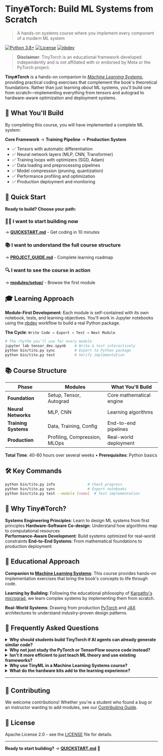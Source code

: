 # Tiny🔥Torch: Build ML Systems from Scratch

> A hands-on systems course where you implement every component of a modern ML system

[![Python 3.8+](https://img.shields.io/badge/python-3.8+-blue.svg)](https://www.python.org/downloads/)
[![License](https://img.shields.io/badge/license-Apache%202.0-green.svg)](LICENSE)
[![nbdev](https://img.shields.io/badge/built%20with-nbdev-orange.svg)](https://nbdev.fast.ai/)

> **Disclaimer**: TinyTorch is an educational framework developed independently and is not affiliated with or endorsed by Meta or the PyTorch project.

**Tiny🔥Torch** is a hands-on companion to [*Machine Learning Systems*](https://mlsysbook.ai), providing practical coding exercises that complement the book's theoretical foundations. Rather than just learning *about* ML systems, you'll build one from scratch—implementing everything from tensors and autograd to hardware-aware optimization and deployment systems.

## 🎯 What You'll Build

By completing this course, you will have implemented a complete ML system:

**Core Framework** → **Training Pipeline** → **Production System**
- ✅ Tensors with automatic differentiation
- ✅ Neural network layers (MLP, CNN, Transformer)
- ✅ Training loops with optimizers (SGD, Adam)
- ✅ Data loading and preprocessing pipelines
- ✅ Model compression (pruning, quantization)
- ✅ Performance profiling and optimization
- ✅ Production deployment and monitoring

## 🚀 Quick Start

**Ready to build? Choose your path:**

### 🏃‍♂️ I want to start building now
→ **[QUICKSTART.md](QUICKSTART.md)** - Get coding in 10 minutes

### 📚 I want to understand the full course structure  
→ **[PROJECT_GUIDE.md](PROJECT_GUIDE.md)** - Complete learning roadmap

### 🔍 I want to see the course in action
→ **[modules/setup/](modules/setup/)** - Browse the first module

## 🎓 Learning Approach

**Module-First Development**: Each module is self-contained with its own notebook, tests, and learning objectives. You'll work in Jupyter notebooks using the [nbdev](https://nbdev.fast.ai/) workflow to build a real Python package.

**The Cycle**: `Write Code → Export → Test → Next Module`

```bash
# The rhythm you'll use for every module
jupyter lab tensor_dev.ipynb    # Write & test interactively  
python bin/tito.py sync         # Export to Python package
python bin/tito.py test         # Verify implementation
```

## 📚 Course Structure

| Phase | Modules | What You'll Build |
|-------|---------|-------------------|
| **Foundation** | Setup, Tensor, Autograd | Core mathematical engine |
| **Neural Networks** | MLP, CNN | Learning algorithms |
| **Training Systems** | Data, Training, Config | End-to-end pipelines |
| **Production** | Profiling, Compression, MLOps | Real-world deployment |

**Total Time**: 40-80 hours over several weeks • **Prerequisites**: Python basics

## 🛠️ Key Commands

```bash
python bin/tito.py info               # Check progress
python bin/tito.py sync               # Export notebooks  
python bin/tito.py test --module [name]  # Test implementation
```

## 🌟 Why Tiny🔥Torch?

**Systems Engineering Principles**: Learn to design ML systems from first principles
**Hardware-Software Co-design**: Understand how algorithms map to computational resources  
**Performance-Aware Development**: Build systems optimized for real-world constraints
**End-to-End Systems**: From mathematical foundations to production deployment

## 📖 Educational Approach

**Companion to [Machine Learning Systems](https://mlsysbook.ai)**: This course provides hands-on implementation exercises that bring the book's concepts to life through code.

**Learning by Building**: Following the educational philosophy of [Karpathy's micrograd](https://github.com/karpathy/micrograd), we learn complex systems by implementing them from scratch.

**Real-World Systems**: Drawing from production [PyTorch](https://pytorch.org/) and [JAX](https://jax.readthedocs.io/) architectures to understand industry-proven design patterns.

## 🤔 Frequently Asked Questions

<details>
<summary><strong>Why should students build TinyTorch if AI agents can already generate similar code?</strong></summary>

Even though large language models can generate working ML code, building systems from scratch remains *pedagogically essential*:

- **Understanding vs. Using**: AI-generated code shows what works, but not *why* it works. TinyTorch teaches students to reason through tensor operations, memory flows, and training logic.
- **Systems Literacy**: Debugging and designing real ML pipelines requires understanding abstractions like autograd, data loaders, and parameter updates, not just calling APIs.
- **AI-Augmented Engineers**: The best AI engineers will *collaborate with* AI tools, not rely on them blindly. TinyTorch trains students to read, verify, and modify generated code responsibly.
- **Intentional Design**: Systems thinking can’t be outsourced. TinyTorch helps learners internalize how decisions about data layout, execution, and precision affect performance.

</details>

<details>
<summary><strong>Why not just study the PyTorch or TensorFlow source code instead?</strong></summary>

Industrial frameworks are optimized for scale, not clarity. They contain thousands of lines of code, hardware-specific kernels, and complex abstractions. 

TinyTorch, by contrast, is intentionally **minimal** and **educational** — like building a kernel in an operating systems course. It helps learners understand the essential components and build an end-to-end pipeline from first principles.

</details>

<details>
<summary><strong>Isn't it more efficient to just teach ML theory and use existing frameworks?</strong></summary>

Teaching only the math without implementation leaves students unable to debug or extend real-world systems. TinyTorch bridges that gap by making ML systems tangible:

- Students learn by doing, not just reading.
- Implementing backpropagation or a training loop exposes hidden assumptions and tradeoffs.
- Understanding how layers are built gives deeper insight into model behavior and performance.

</details>

<details>
<summary><strong>Why use TinyML in a Machine Learning Systems course?</strong></summary>

TinyML makes systems concepts concrete. By running ML models on constrained hardware, students encounter the real-world limits of memory, compute, latency, and energy — exactly the challenges modern ML engineers face at scale.

- ⚙️ **Hardware constraints** expose architectural tradeoffs that are hidden in cloud settings.
- 🧠 **Systems thinking** is deepened by understanding how models interact with sensors, microcontrollers, and execution runtimes.
- 🌍 **End-to-end ML** becomes tangible — from data ingestion to inference.

TinyML isn’t about toy problems — it’s about simplifying to the point of *clarity*, not abstraction. Students see the full system pipeline, not just the cloud endpoint.

</details>

<details>
<summary><strong>What do the hardware kits add to the learning experience?</strong></summary>

The hardware kits are where learning becomes **hands-on and embodied**. They bring several pedagogical advantages:

- 🔌 **Physicality**: Students see real data flowing through sensors and watch ML models respond — not just print outputs.
- 🧪 **Experimentation**: Kits enable tinkering with latency, power, and model size in ways that are otherwise abstract.
- 🚀 **Creativity**: Students can build real applications — from gesture detection to keyword spotting — using what they learned in TinyTorch.

The kits act as *debuggable, inspectable deployment targets*. They reveal what’s easy vs. hard in ML deployment — and why hardware-aware design matters.

</details>

---
## 🤝 Contributing

We welcome contributions! Whether you're a student who found a bug or an instructor wanting to add modules, see our [Contributing Guide](CONTRIBUTING.md).

## 📄 License

Apache License 2.0 - see the [LICENSE](LICENSE) file for details.

---

**Ready to start building?** → [**QUICKSTART.md**](QUICKSTART.md) 🚀
